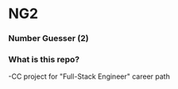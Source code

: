 # NG2

### Number Guesser (2)

### What is this repo?
-CC project for "Full-Stack Engineer" career path